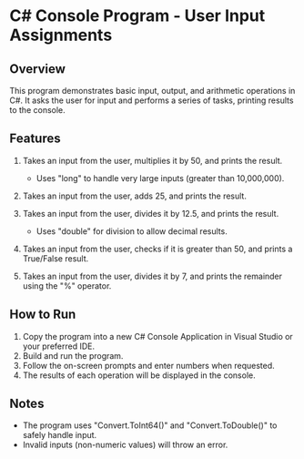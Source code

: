 # C# Console Program - User Input Assignments

## Overview
This program demonstrates basic input, output, and arithmetic operations in C#. 
It asks the user for input and performs a series of tasks, printing results to the console.

## Features
1. Takes an input from the user, multiplies it by 50, and prints the result.
   - Uses "long" to handle very large inputs (greater than 10,000,000).

2. Takes an input from the user, adds 25, and prints the result.

3. Takes an input from the user, divides it by 12.5, and prints the result.
   - Uses "double" for division to allow decimal results.

4. Takes an input from the user, checks if it is greater than 50, and prints a True/False result.

5. Takes an input from the user, divides it by 7, and prints the remainder using the "%" operator.

## How to Run
1. Copy the program into a new C# Console Application in Visual Studio or your preferred IDE.
2. Build and run the program.
3. Follow the on-screen prompts and enter numbers when requested.
4. The results of each operation will be displayed in the console.

## Notes
- The program uses "Convert.ToInt64()" and "Convert.ToDouble()" to safely handle input.
- Invalid inputs (non-numeric values) will throw an error.
